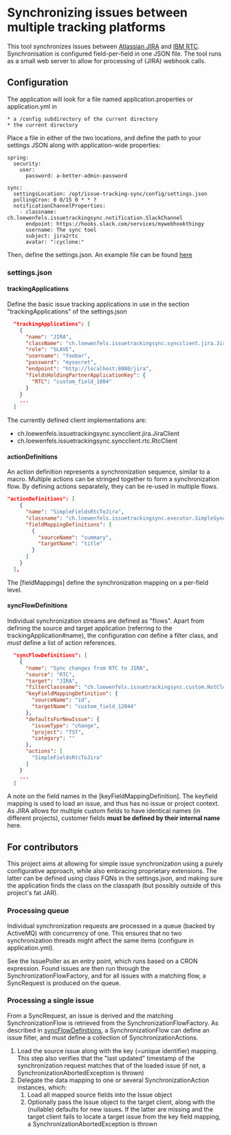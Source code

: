 # Synchronizing issues between multiple tracking platforms

This tool synchronizes issues between [Atlassian JIRA](https://www.atlassian.com/software/jira) and [IBM RTC](https://jazz.net/products/rational-team-concert/). Synchronisation is configured field-per-field in one JSON file. The tool runs as a small web server to allow for processing of (JIRA) webhook calls. 

## Configuration

The application will look for a file named application.properties or application.yml in

    * a /config subdirectory of the current directory
    * the current directory

Place a file in either of the two locations, and define the path to your settings JSON along with application-wide properties:

```
spring:
  security:
    user:
      password: a-better-admin-password

sync:
  settingsLocation: /opt/issue-tracking-sync/config/settings.json
  pollingCron: 0 0/15 0 * * ?
  notificationChannelProperties:
    - classname: ch.loewenfels.issuetrackingsync.notification.SlackChannel
      endpoint: https://hooks.slack.com/services/mywebhookthingy
      username: The sync tool
      subject: jira2rtc
      avatar: ":cyclone:"
```

Then, define the settings.json. An example file can be found [here](https://github.com/loewenfels/issue-tracking-sync/blob/master/src/test/resources/settings.json)

### settings.json

#### trackingApplications

Define the basic issue tracking applications in use in the section "trackingApplications" of the settings.json 

```json
  "trackingApplications": [
    {
      "name": "JIRA",
      "className": "ch.loewenfels.issuetrackingsync.syncclient.jira.JiraClient",
      "role": "SLAVE",
      "username": "foobar",
      "password": "mysecret",
      "endpoint": "http://localhost:8080/jira",
      "fieldsHoldingPartnerApplicationKey": {
        "RTC": "custom_field_1004"
      }
    }
    ...
  ]
```

The currently defined client implementations are:
- ch.loewenfels.issuetrackingsync.syncclient.jira.JiraClient
- ch.loewenfels.issuetrackingsync.syncclient.rtc.RtcClient

#### actionDefinitions

An action definition represents a synchronization sequence, similar to a macro. Multiple actions can be stringed together
to form a synchronization flow. By defining actions separately, they can be re-used in multiple flows. 

```json
"actionDefinitions": [
    {
      "name": "SimpleFieldsRtcToJira",
      "classname": "ch.loewenfels.issuetrackingsync.executor.SimpleSynchronizationAction",
      "fieldMappingDefinitions": [
        {
          "sourceName": "summary",
          "targetName": "title"
        }
      ]
    }
  ],
```

The [fieldMappings] define the synchronization mapping on a per-field level.

#### syncFlowDefinitions

Individual synchronization streams are defined as "flows". Apart from defining the source and target application
(referring to the trackingApplication#name), the configuration *can* define a filter class, and *must* define a
list of action references. 

```json
  "syncFlowDefinitions": [
    {
      "name": "Sync changes from RTC to JIRA",
      "source": "RTC",
      "target": "JIRA",
      "filterClassname": "ch.loewenfels.issuetrackingsync.custom.NotClosedChangeFilter",
      "keyFieldMappingDefinition": {
        "sourceName": "id",
        "targetName": "custom_field_12044"
      },
      "defaultsForNewIssue": {
        "issueType": "change",
        "project": "TST",
        "category": ""
      },
      "actions": [
        "SimpleFieldsRtcToJira"
      ]
    }
    ...
  ]
```

A note on the field names in the [keyFieldMappingDefinition]. The keyfield mapping is used to load an issue, and thus 
has no issue or project context. As JIRA allows for multiple custom fields to have identical names (in different projects),
customer fields **must be defined by their internal name** here. 

## For contributors

This project aims at allowing for simple issue synchronization using a purely configurative approach, while also embracing 
proprietary extensions. The latter can be defined using class FQNs in the settings.json, and making sure the application
finds the class on the classpath (but possibly outside of this project's fat JAR).

### Processing queue

Individual synchronization requests are processed in a queue (backed by ActiveMQ) with concurrency of one. This ensures 
that no two synchronization threads might affect the same items (configure in application.yml).

See the IssuePoller as an entry point, which runs based on a CRON expression. Found issues are then run through
the SynchronizationFlowFactory, and for all issues with a matching flow, a SyncRequest is produced on the queue.

### Processing a single issue

From a SyncRequest, an issue is derived and the matching SynchronizationFlow is retrieved from the 
SynchronizationFlowFactory. As described in [syncFlowDefinitions](#syncflowdefinitions), a SynchronizationFlow can
define an issue filter, and must define a collection of SynchronizationActions. 

1. Load the source issue along with the key (=unique identifier) mapping. This step also verifies that the 
   "last updated" timestamp of the synchronization request matches that of the loaded issue (if not, a 
   SynchronizationAbortedException is thrown)
2. Delegate the data mapping to one or several SynchronizationAction instances, which:
    1. Load all mapped source fields into the Issue object
    2. Optionally pass the Issue object to the target client, along with the (nullable) defaults for new issues. If the latter are 
   missing and the target client fails to locate a target issue from the key field mapping, a SynchronizationAbortedException is thrown
   
